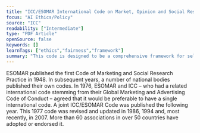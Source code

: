 ```yaml
---
title: "ICC/ESOMAR International Code on Market, Opinion and Social Research and Data Analytics"
focus: "AI Ethics/Policy"
source: "ICC"
readability: ["Intermediate"]
type: "PDF Article"
openSource: false
keywords: []
learnTags: ["ethics","fairness","framework"]
summary: "This code is designed to be a comprehensive framework for self-regulation for those engaged in market, opinion and social research and data analytics with the aim of maintaining public confidence in research, ensuring researchers and analysts meet their ethical and legal responsibilities, and safeguarding the right of researchers to seek, receive and impart information. "
---
```

ESOMAR published the first Code of Marketing and Social Research Practice in 1948. In subsequent years, a number of national bodies published their own codes. In 1976, ESOMAR and ICC – who had a related international code stemming from their Global Marketing and Advertising Code of Conduct – agreed that it would be preferable to have a single international code. A joint ICC/ESOMAR Code was published the following year. This 1977 code was revised and updated in 1986, 1994 and, most recently, in 2007. More than 60 associations in over 50 countries have adopted or endorsed it.
